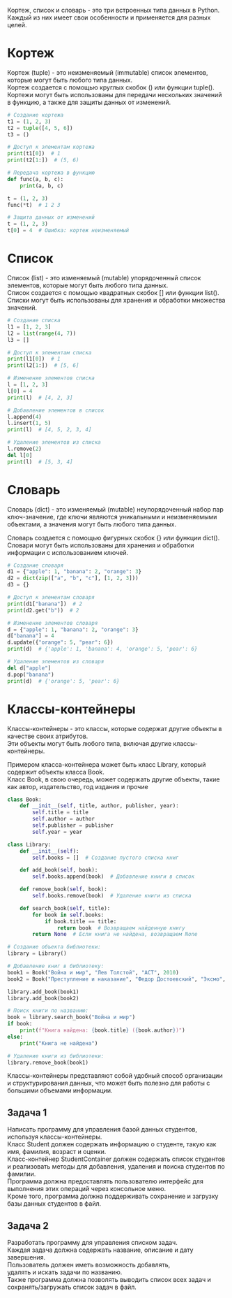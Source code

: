 Кортеж, список и словарь - это три встроенных типа данных в Python. \
Каждый из них имеет свои особенности и применяется для разных целей.

# Кортеж

Кортеж (tuple) - это неизменяемый (immutable) список элементов, которые могут быть любого типа данных.\
Кортеж создается с помощью круглых скобок () или функции tuple(). \
Кортежи могут быть использованы для передачи нескольких значений в функцию, а также для защиты данных от изменений.

```python
# Создание кортежа
t1 = (1, 2, 3)
t2 = tuple([4, 5, 6])
t3 = ()

# Доступ к элементам кортежа
print(t1[0])  # 1
print(t2[1:])  # (5, 6)

# Передача кортежа в функцию
def func(a, b, c):
    print(a, b, c)

t = (1, 2, 3)
func(*t)  # 1 2 3

# Защита данных от изменений
t = (1, 2, 3)
t[0] = 4  # Ошибка: кортеж неизменяемый

```


# Список

Список (list) - это изменяемый (mutable) упорядоченный список элементов, которые могут быть любого типа данных.\
Список создается с помощью квадратных скобок [] или функции list(). \
Списки могут быть использованы для хранения и обработки множества значений.


```python
# Создание списка
l1 = [1, 2, 3]
l2 = list(range(4, 7))
l3 = []

# Доступ к элементам списка
print(l1[0])  # 1
print(l2[1:])  # [5, 6]

# Изменение элементов списка
l = [1, 2, 3]
l[0] = 4
print(l)  # [4, 2, 3]

# Добавление элементов в список
l.append(4)
l.insert(1, 5)
print(l)  # [4, 5, 2, 3, 4]

# Удаление элементов из списка
l.remove(2)
del l[0]
print(l)  # [5, 3, 4]

```


# Словарь
Словарь (dict) - это изменяемый (mutable) неупорядоченный набор пар ключ-значение, где ключи являются уникальными и неизменяемыми объектами, а значения могут быть любого типа данных.

Словарь создается с помощью фигурных скобок {} или функции dict(). \
Словари могут быть использованы для хранения и обработки информации с использованием ключей.

```python
# Создание словаря
d1 = {"apple": 1, "banana": 2, "orange": 3}
d2 = dict(zip(["a", "b", "c"], [1, 2, 3]))
d3 = {}

# Доступ к элементам словаря
print(d1["banana"])  # 2
print(d2.get("b"))  # 2

# Изменение элементов словаря
d = {"apple": 1, "banana": 2, "orange": 3}
d["banana"] = 4
d.update({"orange": 5, "pear": 6})
print(d)  # {'apple': 1, 'banana': 4, 'orange': 5, 'pear': 6}

# Удаление элементов из словаря
del d["apple"]
d.pop("banana")
print(d)  # {'orange': 5, 'pear': 6}

```


# Классы-контейнеры

Классы-контейнеры - это классы, которые содержат другие объекты в качестве своих атрибутов. \
Эти объекты могут быть любого типа, включая другие классы-контейнеры.

Примером класса-контейнера может быть класс Library, который содержит объекты класса Book. \
Класс Book, в свою очередь, может содержать другие объекты, такие как автор, издательство, год издания и прочие

```python
class Book:
    def __init__(self, title, author, publisher, year):
        self.title = title
        self.author = author
        self.publisher = publisher
        self.year = year

class Library:
    def __init__(self):
        self.books = []  # Создание пустого списка книг

    def add_book(self, book):
        self.books.append(book)  # Добавление книги в список

    def remove_book(self, book):
        self.books.remove(book)  # Удаление книги из списка

    def search_book(self, title):
        for book in self.books:
            if book.title == title:
                return book  # Возвращаем найденную книгу
        return None  # Если книга не найдена, возвращаем None

```


```python
# Создание объекта библиотеки:
library = Library()

# Добавление книг в библиотеку:
book1 = Book("Война и мир", "Лев Толстой", "АСТ", 2010)
book2 = Book("Преступление и наказание", "Федор Достоевский", "Эксмо", 2008)

library.add_book(book1)
library.add_book(book2)

# Поиск книги по названию:
book = library.search_book("Война и мир")
if book:
    print(f"Книга найдена: {book.title} ({book.author})")
else:
    print("Книга не найдена")

# Удаление книги из библиотеки:
library.remove_book(book1)

```

Классы-контейнеры представляют собой удобный способ организации и структурирования данных, что может быть полезно для работы с большими объемами информации.


## Задача 1

Написать программу для управления базой данных студентов, используя классы-контейнеры. \
Класс Student должен содержать информацию о студенте, такую как имя, фамилия, возраст и оценки. \
Класс-контейнер StudentContainer должен содержать список студентов и реализовать методы для добавления, удаления и поиска студентов по фамилии. \
Программа должна предоставлять пользователю интерфейс для выполнения этих операций через консольное меню. \
Кроме того, программа должна поддерживать сохранение и загрузку базы данных студентов в файл.

## Задача 2

Разработать программу для управления списком задач.\
Каждая задача должна содержать название, описание и дату завершения.\
Пользователь должен иметь возможность добавлять, \
удалять и искать задачи по названию. \
Также программа должна позволять выводить список всех задач и сохранять/загружать список задач в файл.